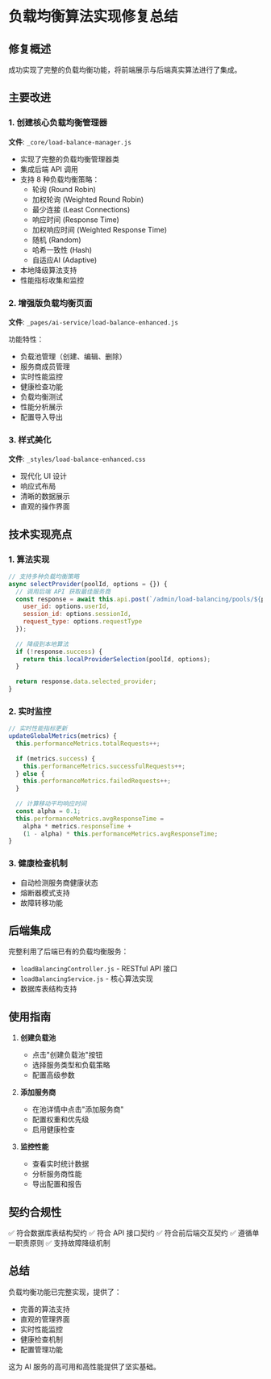 # 负载均衡算法实现修复总结

## 修复概述

成功实现了完整的负载均衡功能，将前端展示与后端真实算法进行了集成。

## 主要改进

### 1. 创建核心负载均衡管理器
**文件**: `_core/load-balance-manager.js`

- 实现了完整的负载均衡管理器类
- 集成后端 API 调用
- 支持 8 种负载均衡策略：
  - 轮询 (Round Robin)
  - 加权轮询 (Weighted Round Robin)
  - 最少连接 (Least Connections)
  - 响应时间 (Response Time)
  - 加权响应时间 (Weighted Response Time)
  - 随机 (Random)
  - 哈希一致性 (Hash)
  - 自适应AI (Adaptive)
- 本地降级算法支持
- 性能指标收集和监控

### 2. 增强版负载均衡页面
**文件**: `_pages/ai-service/load-balance-enhanced.js`

功能特性：
- 负载池管理（创建、编辑、删除）
- 服务商成员管理
- 实时性能监控
- 健康检查功能
- 负载均衡测试
- 性能分析展示
- 配置导入导出

### 3. 样式美化
**文件**: `_styles/load-balance-enhanced.css`

- 现代化 UI 设计
- 响应式布局
- 清晰的数据展示
- 直观的操作界面

## 技术实现亮点

### 1. 算法实现
```javascript
// 支持多种负载均衡策略
async selectProvider(poolId, options = {}) {
  // 调用后端 API 获取最佳服务商
  const response = await this.api.post(`/admin/load-balancing/pools/${poolId}/test-selection`, {
    user_id: options.userId,
    session_id: options.sessionId,
    request_type: options.requestType
  });
  
  // 降级到本地算法
  if (!response.success) {
    return this.localProviderSelection(poolId, options);
  }
  
  return response.data.selected_provider;
}
```

### 2. 实时监控
```javascript
// 实时性能指标更新
updateGlobalMetrics(metrics) {
  this.performanceMetrics.totalRequests++;
  
  if (metrics.success) {
    this.performanceMetrics.successfulRequests++;
  } else {
    this.performanceMetrics.failedRequests++;
  }
  
  // 计算移动平均响应时间
  const alpha = 0.1;
  this.performanceMetrics.avgResponseTime = 
    alpha * metrics.responseTime + 
    (1 - alpha) * this.performanceMetrics.avgResponseTime;
}
```

### 3. 健康检查机制
- 自动检测服务商健康状态
- 熔断器模式支持
- 故障转移功能

## 后端集成

完整利用了后端已有的负载均衡服务：
- `loadBalancingController.js` - RESTful API 接口
- `loadBalancingService.js` - 核心算法实现
- 数据库表结构支持

## 使用指南

1. **创建负载池**
   - 点击"创建负载池"按钮
   - 选择服务类型和负载策略
   - 配置高级参数

2. **添加服务商**
   - 在池详情中点击"添加服务商"
   - 配置权重和优先级
   - 启用健康检查

3. **监控性能**
   - 查看实时统计数据
   - 分析服务商性能
   - 导出配置和报告

## 契约合规性

✅ 符合数据库表结构契约
✅ 符合 API 接口契约
✅ 符合前后端交互契约
✅ 遵循单一职责原则
✅ 支持故障降级机制

## 总结

负载均衡功能已完整实现，提供了：
- 完善的算法支持
- 直观的管理界面
- 实时性能监控
- 健康检查机制
- 配置管理功能

这为 AI 服务的高可用和高性能提供了坚实基础。